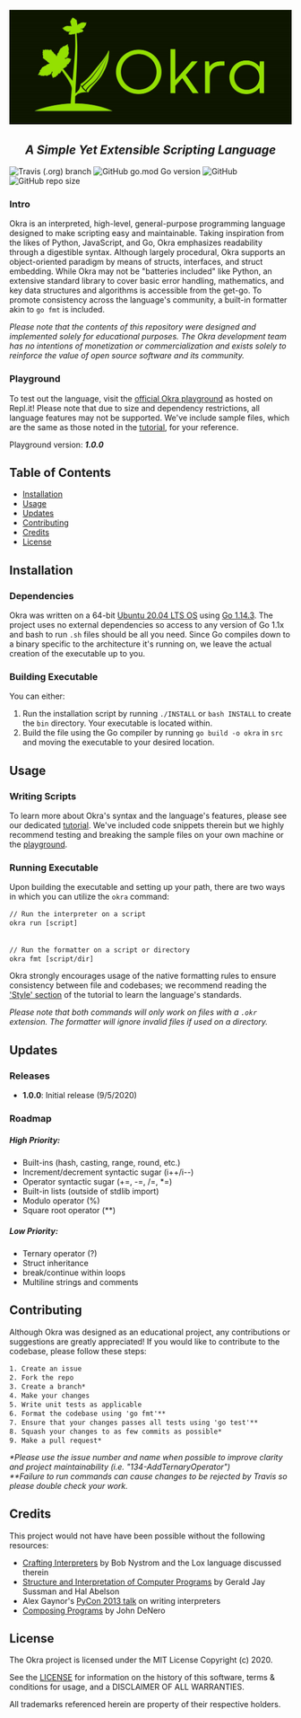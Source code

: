 ![Okra logo](img/logo.jpg)
<h2 align="center"><i>A Simple Yet Extensible Scripting Language</i></h2>

![Travis (.org) branch](https://img.shields.io/travis/cdkini/Okra/master?style=flat-square) ![GitHub go.mod Go version](https://img.shields.io/github/go-mod/go-version/cdkini/Okra) ![GitHub](https://img.shields.io/github/license/cdkini/Okra) ![GitHub repo size](https://img.shields.io/github/repo-size/cdkini/Okra)

### Intro
Okra is an interpreted, high-level, general-purpose programming language designed to make scripting easy and maintainable. Taking inspiration from the likes of Python, JavaScript, and Go, Okra emphasizes readability through a digestible syntax. Although largely procedural, Okra supports an object-oriented paradigm by means of structs, interfaces, and struct embedding. While Okra may not be "batteries included" like Python, an extensive standard library to cover basic error handling, mathematics, and key data structures and algorithms is accessible from the get-go. To promote consistency across the language's community, a built-in formatter akin to `go fmt` is included.

<i>Please note that the contents of this repository were designed and implemented solely for educational purposes. The Okra development team has no intentions of monetization or commercialization and exists solely to reinforce the value of open source software and its community.</i>

### Playground
To test out the language, visit the [official Okra playground](https://repl.it/@ChetanKini/OkraPlayground) as hosted on Repl.it! Please note that due to size and dependency restrictions, all language features may not be supported. We've include sample files, which are the same as those noted in the [tutorial](https://github.com/cdkini/Okra/tree/master/tutorial), for your reference.

Playground version: <b><i>1.0.0</i></b>


## Table of Contents
- [Installation](#Installation)
- [Usage](#Usage)
- [Updates](#Updates)
- [Contributing](#Contributing)
- [Credits](#Credits)
- [License](#License)


## Installation


### Dependencies
Okra was written on a 64-bit [Ubuntu 20.04 LTS OS](https://releases.ubuntu.com/20.04/) using [Go 1.14.3](https://golang.org/dl/). The project uses no external dependencies so access to any version of Go 1.1x and bash to run `.sh` files should be all you need. Since Go compiles down to a binary specific to the architecture it's running on, we leave the actual creation of the executable up to you.

### Building Executable
You can either:
1. Run the installation script by running `./INSTALL` or `bash INSTALL` to create the `bin` directory. Your executable is located within.
2. Build the file using the Go compiler by running `go build -o okra` in `src` and moving the executable to your desired location.


## Usage


### Writing Scripts
To learn more about Okra's syntax and the language's features, please see our dedicated [tutorial](https://github.com/cdkini/Okra/tree/master/tutorial). We've included code snippets therein but we highly recommend testing and breaking the sample files on your own machine or the [playground](https://repl.it/@ChetanKini/OkraPlayground).


### Running Executable
Upon building the executable and setting up your path, there are two ways in which you can utilize the `okra` command:

```
// Run the interpreter on a script
okra run [script]


// Run the formatter on a script or directory
okra fmt [script/dir]
```

Okra strongly encourages usage of the native formatting rules to ensure consistency between file and codebases; we recommend reading the ['Style' section](https://github.com/cdkini/Okra/tree/master/tutorial#style) of the tutorial to learn the language's standards.

<i>Please note that both commands will only work on files with a `.okr` extension. The formatter will ignore invalid files if used on a directory.</i>


## Updates
### Releases
- <b>1.0.0</b>: Initial release (9/5/2020)

### Roadmap
##### High Priority:
- Built-ins (hash, casting, range, round, etc.)
- Increment/decrement syntactic sugar (i++/i--)
- Operator syntactic sugar (+=, -=, /=, *=)
- Built-in lists (outside of stdlib import)
- Modulo operator (%)
- Square root operator (**)
##### Low Priority:
- Ternary operator (?)
- Struct inheritance
- break/continue within loops
- Multiline strings and comments

## Contributing
Although Okra was designed as an educational project, any contributions or suggestions are greatly appreciated! If you would like to contribute to the codebase, please follow these steps:

```
1. Create an issue 
2. Fork the repo
3. Create a branch*
4. Make your changes
5. Write unit tests as applicable
6. Format the codebase using 'go fmt'**
7. Ensure that your changes passes all tests using 'go test'**
8. Squash your changes to as few commits as possible*
9. Make a pull request*
```
<i>*Please use the issue number and name when possible to improve clarity and project maintainability (i.e. "134-AddTernaryOperator")<br></i>
<i>**Failure to run commands can cause changes to be rejected by Travis so please double check your work.</i>


## Credits
This project would not have have been possible without the following resources: 
- [Crafting Interpreters](https://craftinginterpreters.com/) by Bob Nystrom and the Lox language discussed therein
- [Structure and Interpretation of Computer Programs](https://mitpress.mit.edu/sites/default/files/sicp/full-text/book/book.html) by Gerald Jay Sussman and Hal Abelson
- Alex Gaynor's [PyCon 2013 talk](https://www.youtube.com/watch?v=LCslqgM48D4) on writing interpreters
- [Composing Programs](https://composingprograms.com/) by John DeNero


## License
The Okra project is licensed under the MIT License Copyright (c) 2020.

See the [LICENSE](https://github.com/cdkini/Okra/blob/master/LICENSE) for information on the history of this software, terms & conditions for usage, and a DISCLAIMER OF ALL WARRANTIES.

All trademarks referenced herein are property of their respective holders.
